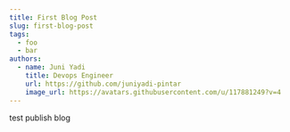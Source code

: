 ```yaml
---
title: First Blog Post
slug: first-blog-post
tags:
  - foo
  - bar
authors:
  - name: Juni Yadi
    title: Devops Engineer
    url: https://github.com/juniyadi-pintar
    image_url: https://avatars.githubusercontent.com/u/117881249?v=4
---
```

test publish blog